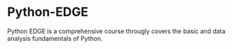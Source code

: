 # Python-EDGE

Python EDGE is a comprehensive course througly covers the basic and data analysis fundamentals of Python.

